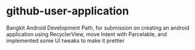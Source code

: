 # github-user-application

Bangkit Android Development Path, for submission on creating an android application using RecyclerView, move Intent with Parcelable, and implemented some UI tweaks to make it prettier
